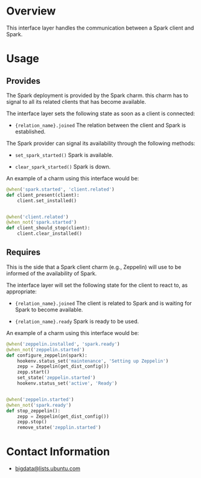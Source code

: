 # Overview

This interface layer handles the communication between a Spark client and Spark.

# Usage

## Provides

The Spark deployment is provided by the Spark charm. this charm has to
signal to all its related clients that has become available.

The interface layer sets the following state as soon as a client is connected:

  * `{relation_name}.joined` The relation between the client and Spark is established.

The Spark provider can signal its availability through the following methods:

  * `set_spark_started()` Spark is available.

  * `clear_spark_started()` Spark is down.

An example of a charm using this interface would be:

```python
@when('spark.started', 'client.related')
def client_present(client):
    client.set_installed()


@when('client.related')
@when_not('spark.started')
def client_should_stop(client):
    client.clear_installed()
```


## Requires

This is the side that a Spark client charm (e.g., Zeppelin)
will use to be informed of the availability of Spark.

The interface layer will set the following state for the client to react to, as
appropriate:

  * `{relation_name}.joined` The client is related to Spark and is waiting for Spark to become available.

  * `{relation_name}.ready` Spark is ready to be used.

An example of a charm using this interface would be:

```python
@when('zeppelin.installed', 'spark.ready')
@when_not('zeppelin.started')
def configure_zeppelin(spark):
    hookenv.status_set('maintenance', 'Setting up Zeppelin')
    zepp = Zeppelin(get_dist_config())
    zepp.start()
    set_state('zeppelin.started')
    hookenv.status_set('active', 'Ready')


@when('zeppelin.started')
@when_not('spark.ready')
def stop_zeppelin():
    zepp = Zeppelin(get_dist_config())
    zepp.stop()
    remove_state('zepplin.started')
```


# Contact Information

- <bigdata@lists.ubuntu.com>

